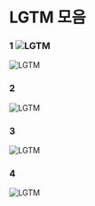 # LGTM 모음

### 1  ![LGTM](https://i.lgtm.fun/2pd6.gif)
![LGTM](https://i.lgtm.fun/2pd6.gif)

### 2
![LGTM](https://i.lgtm.fun/2pb6.png)

### 3
![LGTM](https://i.lgtm.fun/1cvq.gif)

### 4
![LGTM](https://i.lgtm.fun/2oyg.png)
